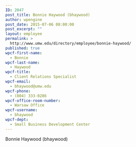 ```yaml
---
ID: 2047
post_title: Bonnie Haywood (bhaywood)
author: wpengine
post_date: 2015-07-06 08:00:00
post_excerpt: ""
layout: employee
permalink: >
  http://www.umw.edu/directory/employee/bonnie-haywood/
published: true
wpcf-first-name:
  - Bonnie
wpcf-last-name:
  - Haywood
wpcf-title:
  - Client Relations Specialist
wpcf-email:
  - bhaywood@umw.edu
wpcf-phone:
  - (804) 333-0286
wpcf-office-room-number:
  - Warsaw Office
wpcf-username:
  - bhaywood
wpcf-dept:
  - Small Business Development Center
---
```

Bonnie Haywood (bhaywood)